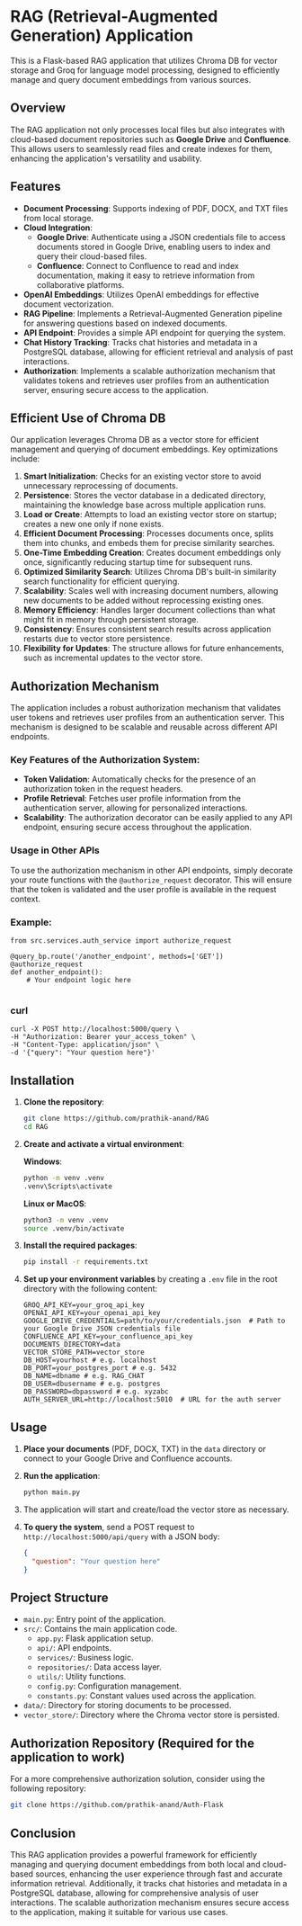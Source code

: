 # RAG (Retrieval-Augmented Generation) Application

This is a Flask-based RAG application that utilizes Chroma DB for vector storage and Groq for language model processing, designed to efficiently manage and query document embeddings from various sources.

## Overview

The RAG application not only processes local files but also integrates with cloud-based document repositories such as **Google Drive** and **Confluence**. This allows users to seamlessly read files and create indexes for them, enhancing the application's versatility and usability.

## Features

- **Document Processing**: Supports indexing of PDF, DOCX, and TXT files from local storage.
- **Cloud Integration**: 
  - **Google Drive**: Authenticate using a JSON credentials file to access documents stored in Google Drive, enabling users to index and query their cloud-based files.
  - **Confluence**: Connect to Confluence to read and index documentation, making it easy to retrieve information from collaborative platforms.
- **OpenAI Embeddings**: Utilizes OpenAI embeddings for effective document vectorization.
- **RAG Pipeline**: Implements a Retrieval-Augmented Generation pipeline for answering questions based on indexed documents.
- **API Endpoint**: Provides a simple API endpoint for querying the system.
- **Chat History Tracking**: Tracks chat histories and metadata in a PostgreSQL database, allowing for efficient retrieval and analysis of past interactions.
- **Authorization**: Implements a scalable authorization mechanism that validates tokens and retrieves user profiles from an authentication server, ensuring secure access to the application.

## Efficient Use of Chroma DB

Our application leverages Chroma DB as a vector store for efficient management and querying of document embeddings. Key optimizations include:

1. **Smart Initialization**: Checks for an existing vector store to avoid unnecessary reprocessing of documents.
2. **Persistence**: Stores the vector database in a dedicated directory, maintaining the knowledge base across multiple application runs.
3. **Load or Create**: Attempts to load an existing vector store on startup; creates a new one only if none exists.
4. **Efficient Document Processing**: Processes documents once, splits them into chunks, and embeds them for precise similarity searches.
5. **One-Time Embedding Creation**: Creates document embeddings only once, significantly reducing startup time for subsequent runs.
6. **Optimized Similarity Search**: Utilizes Chroma DB's built-in similarity search functionality for efficient querying.
7. **Scalability**: Scales well with increasing document numbers, allowing new documents to be added without reprocessing existing ones.
8. **Memory Efficiency**: Handles larger document collections than what might fit in memory through persistent storage.
9. **Consistency**: Ensures consistent search results across application restarts due to vector store persistence.
10. **Flexibility for Updates**: The structure allows for future enhancements, such as incremental updates to the vector store.

## Authorization Mechanism

The application includes a robust authorization mechanism that validates user tokens and retrieves user profiles from an authentication server. This mechanism is designed to be scalable and reusable across different API endpoints. 

### Key Features of the Authorization System:
- **Token Validation**: Automatically checks for the presence of an authorization token in the request headers.
- **Profile Retrieval**: Fetches user profile information from the authentication server, allowing for personalized interactions.
- **Scalability**: The authorization decorator can be easily applied to any API endpoint, ensuring secure access throughout the application.

### Usage in Other APIs
To use the authorization mechanism in other API endpoints, simply decorate your route functions with the `@authorize_request` decorator. This will ensure that the token is validated and the user profile is available in the request context.

### Example:
```
from src.services.auth_service import authorize_request

@query_bp.route('/another_endpoint', methods=['GET'])
@authorize_request
def another_endpoint():
    # Your endpoint logic here
    
```
### curl
```
curl -X POST http://localhost:5000/query \
-H "Authorization: Bearer your_access_token" \
-H "Content-Type: application/json" \
-d '{"query": "Your question here"}'
```

## Installation

1. **Clone the repository**:
   ```bash
   git clone https://github.com/prathik-anand/RAG
   cd RAG
   ```

2. **Create and activate a virtual environment**:

   **Windows**:
   ```bash
   python -m venv .venv
   .venv\Scripts\activate
   ```

   **Linux or MacOS**:
   ```bash
   python3 -m venv .venv
   source .venv/bin/activate
   ```

3. **Install the required packages**:
   ```bash
   pip install -r requirements.txt
   ```

4. **Set up your environment variables** by creating a `.env` file in the root directory with the following content:
   ```plaintext
   GROQ_API_KEY=your_groq_api_key
   OPENAI_API_KEY=your_openai_api_key
   GOOGLE_DRIVE_CREDENTIALS=path/to/your/credentials.json  # Path to your Google Drive JSON credentials file
   CONFLUENCE_API_KEY=your_confluence_api_key
   DOCUMENTS_DIRECTORY=data
   VECTOR_STORE_PATH=vector_store
   DB_HOST=yourhost # e.g. localhost
   DB_PORT=your_postgres_port # e.g. 5432
   DB_NAME=dbname # e.g. RAG_CHAT
   DB_USER=dbusername # e.g. postgres
   DB_PASSWORD=dbpassword # e.g. xyzabc
   AUTH_SERVER_URL=http://localhost:5010  # URL for the auth server
   ```

## Usage

1. **Place your documents** (PDF, DOCX, TXT) in the `data` directory or connect to your Google Drive and Confluence accounts.

2. **Run the application**:
   ```bash
   python main.py
   ```

3. The application will start and create/load the vector store as necessary.

4. **To query the system**, send a POST request to `http://localhost:5000/api/query` with a JSON body:
   ```json
   {
     "question": "Your question here"
   }
   ```

## Project Structure

- `main.py`: Entry point of the application.
- `src/`: Contains the main application code.
  - `app.py`: Flask application setup.
  - `api/`: API endpoints.
  - `services/`: Business logic.
  - `repositories/`: Data access layer.
  - `utils/`: Utility functions.
  - `config.py`: Configuration management.
  - `constants.py`: Constant values used across the application.
- `data/`: Directory for storing documents to be processed.
- `vector_store/`: Directory where the Chroma vector store is persisted.

## Authorization Repository (Required for the application to work)

For a more comprehensive authorization solution, consider using the following repository:
```bash
git clone https://github.com/prathik-anand/Auth-Flask
```

## Conclusion

This RAG application provides a powerful framework for efficiently managing and querying document embeddings from both local and cloud-based sources, enhancing the user experience through fast and accurate information retrieval. Additionally, it tracks chat histories and metadata in a PostgreSQL database, allowing for comprehensive analysis of user interactions. The scalable authorization mechanism ensures secure access to the application, making it suitable for various use cases.
